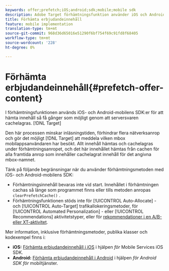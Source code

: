 ```yaml
---
keywords: offer;prefetch;iOS;android;sdk;mobile;mobile sdk
description: Adobe Target förhämtningsfunktion använder iOS och Android Mobile SDK för att hämta innehåll som kan erbjudas så få gånger som möjligt genom att cachelagra serversvaren.
title: Förhämta erbjudandeinnehåll
feature: mobile implementation
translation-type: tm+mt
source-git-commit: 968d36d65016e51290f6bf754f69c91fd8f68405
workflow-type: tm+mt
source-wordcount: '228'
ht-degree: 0%

---
```



# Förhämta erbjudandeinnehåll{#prefetch-offer-content}

I förhämtningsfunktionen används iOS- och Android-mobilens SDK:er för att hämta innehåll så få gånger som möjligt genom att serversvaren cachelagras. [!DNL Target]

Den här processen minskar inläsningstiden, förhindrar flera nätverksanrop och gör det möjligt [!DNL Target] att meddela vilken mbox mobilappsanvändaren har besökt. Allt innehåll hämtas och cachelagras under förhämtningsanropet, och det här innehållet hämtas från cachen för alla framtida anrop som innehåller cachelagrat innehåll för det angivna mbox-namnet.

Tänk på följande begränsningar när du använder förhämtningsmetoden med iOS- och Android-mobilens SDK:

* Förhämtningsinnehåll bevaras inte vid start. Innehållet i förhämtningen cachas så länge som programmet finns eller tills metoden anropas `clearPrefetchCache()` .
* Förhämtningsfunktionen stöds inte för [!UICONTROL Auto-Allocate] - och [!UICONTROL Auto-Target] trafikallokeringsmetoder, för [!UICONTROL Automated Personalization] - eller [!UICONTROL Recommendations] aktivitetstyper, eller för [rekommendationer i en A/B- eller XT-aktivitet](/help/c-recommendations/recommendations-as-an-offer.md).

Mer information, inklusive förhämtningsmetoder, publika klasser och kodexempel finns i:

* **iOS:**  [Förhämta erbjudandeinnehåll i iOS](https://experienceleague.adobe.com/docs/mobile-services/ios/target-ios/c-mob-target-prefetch-ios.html) i hjälpen *för* Mobile Services iOS SDK.
* **Android:**  [Förhämta erbjudandeinnehåll i Android](https://experienceleague.adobe.com/docs/mobile-services/android/target-android/c-mob-target-prefetch-android.html) i hjälpen *för Android SDK för* mobiltjänster.
